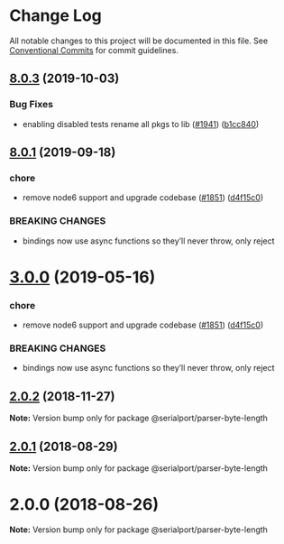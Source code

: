 # Change Log

All notable changes to this project will be documented in this file.
See [Conventional Commits](https://conventionalcommits.org) for commit guidelines.

## [8.0.3](https://github.com/serialport/node-serialport/compare/v8.0.2...v8.0.3) (2019-10-03)


### Bug Fixes

* enabling disabled tests rename all pkgs to lib ([#1941](https://github.com/serialport/node-serialport/issues/1941)) ([b1cc840](https://github.com/serialport/node-serialport/commit/b1cc840))





## [8.0.1](https://github.com/serialport/node-serialport/compare/v6.2.2...v8.0.1) (2019-09-18)


### chore

* remove node6 support and upgrade codebase ([#1851](https://github.com/serialport/node-serialport/issues/1851)) ([d4f15c0](https://github.com/serialport/node-serialport/commit/d4f15c0))


### BREAKING CHANGES

* bindings now use async functions so they’ll never throw, only reject





# [3.0.0](https://github.com/serialport/node-serialport/compare/@serialport/parser-byte-length@2.0.2...@serialport/parser-byte-length@3.0.0) (2019-05-16)


### chore

* remove node6 support and upgrade codebase ([#1851](https://github.com/serialport/node-serialport/issues/1851)) ([d4f15c0](https://github.com/serialport/node-serialport/commit/d4f15c0))


### BREAKING CHANGES

* bindings now use async functions so they’ll never throw, only reject





## [2.0.2](https://github.com/serialport/node-serialport/compare/@serialport/parser-byte-length@2.0.1...@serialport/parser-byte-length@2.0.2) (2018-11-27)

**Note:** Version bump only for package @serialport/parser-byte-length





<a name="2.0.1"></a>
## [2.0.1](https://github.com/serialport/node-serialport/compare/@serialport/parser-byte-length@2.0.0...@serialport/parser-byte-length@2.0.1) (2018-08-29)

**Note:** Version bump only for package @serialport/parser-byte-length





<a name="2.0.0"></a>
# 2.0.0 (2018-08-26)

**Note:** Version bump only for package @serialport/parser-byte-length
